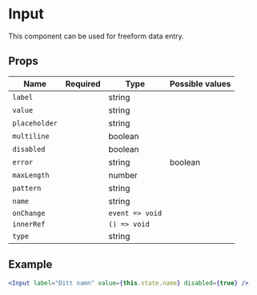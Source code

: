 # Input

This component can be used for freeform data entry.

## Props

| Name          | Required | Type              | Possible values                               |
|---------------|----------|-------------------|-----------------------------------------------|
| `label`       |          | string            |                                               |
| `value`       |          | string            |                                               |
| `placeholder` |          | string            |                                               |
| `multiline`   |          | boolean           |                                               |
| `disabled`    |          | boolean           |                                               |
| `error`       |          | string | boolean  |                                               |
| `maxLength`   |          | number            |                                               |
| `pattern`     |          | string            |                                               |
| `name`        |          | string            |                                               |
| `onChange`    |          | `event => void`   |                                               |
| `innerRef`    |          | `() => void`      |                                               |
| `type`        |          | string            |                                               |

## Example

```jsx
<Input label="Ditt namn" value={this.state.name} disabled={true} />
```
